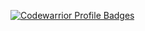 [![Codewarrior Profile Badges](https://www.codewars.com/users/Unvares/badges/large)](https://www.codewars.com/users/Unvares)
